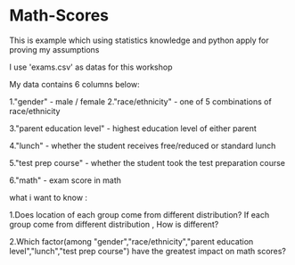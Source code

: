 # Math-Scores

This is example which using statistics knowledge and python apply for proving my assumptions

I use 'exams.csv' as datas for this workshop

My data contains 6 columns below:

1."gender" - male / female
2."race/ethnicity" - one of 5 combinations of race/ethnicity

3."parent education level" - highest education level of either parent

4."lunch" - whether the student receives free/reduced or standard lunch

5."test prep course" - whether the student took the test preparation course

6."math" - exam score in math

what i want to know :

1.Does location of each group come from different distribution? If each group come from different distribution , How is different?

2.Which factor(among "gender","race/ethnicity","parent education level","lunch","test prep course") have the greatest impact on math scores?
